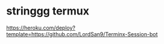 # stringgg  termux


https://heroku.com/deploy?template=https://github.com/LordSan9/Terminx-Session-bot
